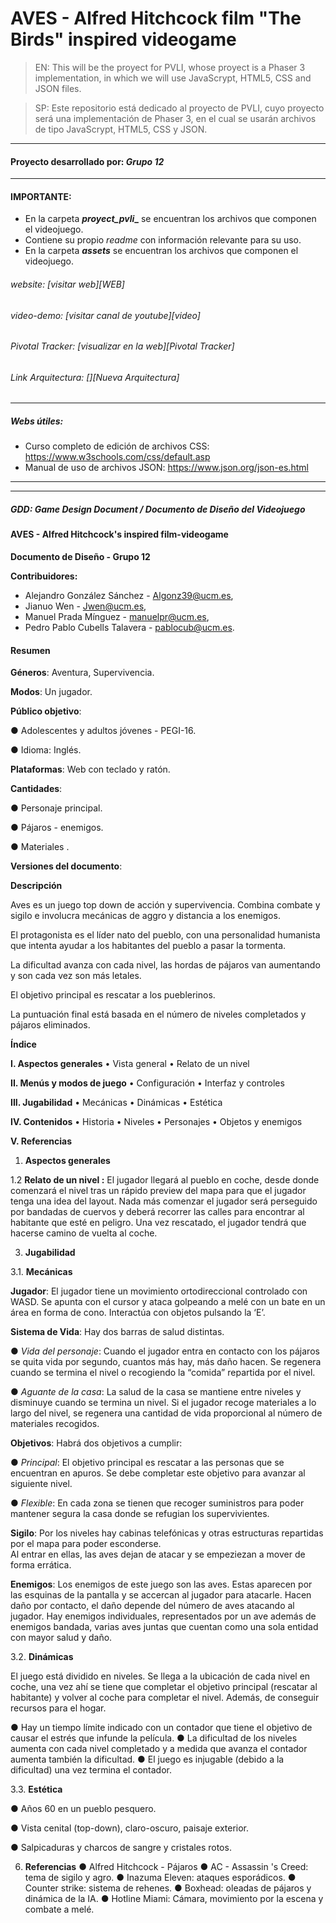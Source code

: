 # AVES - Alfred Hitchcock film "The Birds" inspired videogame
 > EN: This will be the proyect for PVLI, whose proyect is a Phaser 3 implementation, in which we will use JavaScrypt, HTML5, CSS and JSON files. 
 
 > SP: Este repositorio está dedicado al proyecto de PVLI, cuyo proyecto será una implementación de Phaser 3, en el cual se usarán archivos de tipo JavaScrypt, HTML5, CSS y JSON.
 ___
 #### Proyecto desarrollado por: _Grupo 12_
 ___
 #### IMPORTANTE:
 - En la carpeta **_proyect_pvli__** se encuentran los archivos que componen el videojuego.
 - Contiene su propio _readme_ con información relevante para su uso.
 - En la carpeta **_assets_** se encuentran los archivos que componen el videojuego.
 
 ###### website: [visitar web][WEB]
 
 ###### video-demo: [visitar canal de youtube][video]
 
 ###### Pivotal Tracker: [visualizar en la web][Pivotal Tracker]

 ###### Link Arquitectura: [][Nueva Arquitectura]
 <!-- ___ -->
 <!-- ![Imagen de JRJ con su burrito][logo] -->
 ___
 
 ##### Webs útiles:
 
 - Curso completo de edición de archivos CSS: https://www.w3schools.com/css/default.asp
 - Manual de uso de archivos JSON: https://www.json.org/json-es.html
 ___
 ___

 ##### GDD: Game Design Document / Documento de Diseño del Videojuego
 #### **AVES - Alfred Hitchcock's inspired film-videogame**
**Documento de Diseño - Grupo 12**

**Contribuidores:**
- Alejandro González Sánchez - Algonz39@ucm.es, 
- Jianuo Wen - Jwen@ucm.es, 
- Manuel Prada Mínguez - manuelpr@ucm.es, 
- Pedro Pablo Cubells Talavera - pablocub@ucm.es.

#### **Resumen**
**Géneros**: Aventura, Supervivencia.

**Modos**: Un jugador.

**Público objetivo**:

● Adolescentes y adultos jóvenes - PEGI-16.

● Idioma: Inglés.

**Plataformas**: Web con teclado y ratón.

**Cantidades**:

● Personaje principal.

● Pájaros - enemigos.

● Materiales .

**Versiones del documento**:

<!-- ![Captura del menú][capturamenu] -->

<!-- ![Captura de Juego][capturajuego] -->

**Descripción**

Aves es un juego top down de acción y supervivencia. Combina combate y sigilo e involucra mecánicas de aggro y distancia a los enemigos.

El protagonista es el líder nato del pueblo, con una personalidad humanista que intenta ayudar a los habitantes del pueblo a pasar la tormenta.

La dificultad avanza con cada nivel, las hordas de pájaros van aumentando y son cada vez son más letales. 

El objetivo principal es rescatar a los pueblerinos.

La puntuación final está basada en el número de niveles completados y pájaros eliminados.

**Índice**

**I. Aspectos generales**
• Vista general
• Relato de un nivel

**II. Menús y modos de juego**
• Configuración
• Interfaz y controles

**III. Jugabilidad**
• Mecánicas
• Dinámicas
• Estética

**IV. Contenidos**
• Historia
• Niveles
• Personajes
• Objetos y enemigos

**V. Referencias**

1. **Aspectos generales**

1.2 **Relato de un nivel :**
El jugador llegará al pueblo en coche, desde donde comenzará el nivel tras un rápido preview del mapa para que el jugador tenga una idea del layout. 
Nada más comenzar el jugador será perseguido por bandadas de cuervos y deberá recorrer las calles para encontrar al habitante que esté en peligro. 
Una vez rescatado, el jugador tendrá que hacerse camino de vuelta al coche.

<!-- 2. **Menús y modos de juego**

2.1 **Configuración**
Al iniciar el juego desde el menú principal, se mostrará al personaje protagonista en su casa, 
este entorno hace de menú de inicio. 

2.2 **Interfaz y control**

2.2.1. **Interfaz**

**MENÚ PRINCIPAL:**
- Botón de ajuste de sonido.
- Botón de inicio de partida.

**DENTRO DEL JUEGO:**
- Pausa: Permite ver el inventario y los controles.
- Habilidades: Radio. (ON/OFF para evitar enemigos.)

2.2.2. **Control**
- Ratón: interacción en el menú.
- Movimiento con cursores y combinaciones de dos teclas para las diagonales.
- Abrir puertas pulsando "Z" en el teclado. 
- Usar radio manteniendo pulsada la tecla "X".  -->

3. **Jugabilidad**

3.1. **Mecánicas**

**Jugador**:
El jugador tiene un movimiento ortodireccional controlado con WASD.
Se apunta con el cursor y ataca golpeando a melé con un bate en un área en forma de cono.
Interactúa con objetos pulsando la ‘E’.

**Sistema de Vida**:
	Hay dos barras de salud distintas. 

● *Vida del personaje*: 
    Cuando el jugador entra en contacto con los pájaros se quita vida por segundo, cuantos más hay, más daño hacen. 
    Se regenera cuando se termina el nivel o recogiendo la “comida” repartida por el nivel.

● *Aguante de la casa*: 
    La salud de la casa se mantiene entre niveles y disminuye cuando se termina un nivel. 
    Si el jugador recoge materiales a lo largo del nivel, se regenera una cantidad de vida proporcional al número de materiales recogidos.

**Objetivos**:
    Habrá dos objetivos a cumplir:

● *Principal*: 
    El objetivo principal es rescatar a las personas que se encuentran en apuros. 
    Se debe completar este objetivo para avanzar al siguiente nivel.

● *Flexible*:
    En cada zona se tienen que recoger suministros para poder mantener segura la casa donde se refugian los supervivientes.

**Sigilo**:
    Por los niveles hay cabinas telefónicas y otras estructuras repartidas por el mapa para poder esconderse.  
    Al entrar en ellas, las aves dejan de atacar y se empeziezan a mover de forma errática.

**Enemigos**:
	Los enemigos de este juego son las aves.  Estas aparecen por las esquinas de la pantalla y se accercan al jugador para atacarle. 
Hacen daño por contacto, el daño depende del número de aves atacando al jugador.
Hay enemigos individuales, representados por un ave además de enemigos bandada, varias aves juntas que cuentan como una sola entidad con mayor salud y daño.

3.2. **Dinámicas**

El juego está dividido en niveles. 
Se llega a la ubicación de cada nivel en coche, una vez ahí se tiene que completar el objetivo principal (rescatar al habitante) y volver al coche para completar el nivel. Además, de conseguir recursos para el hogar.

● Hay un tiempo límite indicado con un contador que tiene el objetivo de causar el estrés que infunde la película.
● La dificultad de los niveles aumenta con cada nivel completado y a medida que avanza el contador aumenta también la dificultad. 
● El juego es injugable (debido a la dificultad) una vez termina el contador.

3.3. **Estética**

● Años 60 en un pueblo pesquero.

● Vista cenital (top-down), claro-oscuro, paisaje exterior.

● Salpicaduras y charcos de sangre y cristales rotos.

<!-- **Música utilizada**
Menú principal: Stasis by Steve Oxen.
Sonidos: FreeSound.org. -->

<!-- 4. **Contenidos**

4.1. **Historia**

Juan Ramón Jiménez es un escritor que vive en el pueblo de Moguer, Huelva, y su mejor
amigo es su burro Platero ("...tan blando por fuera, que se diría todo algodón..."). 
Todos los días sale en su búsqueda para que le alegre el día, 
pero no siempre lo encuentra con facilidad, 
en ocasiones tiene que recorrer todo el pueblo para encontrarle.

4.2. **Niveles**

El juego consta de un único nivel debido a la limitación del tiempo, 
cada uno de ellos representa una zona del pueblo o sus
alrededores, se cuenta con una clase que permitiría igualmente añadir más niveles.
El primer nivel comienza al salir de la casa del protagonista, en una zona apartada
del pueblo cerca de la casa del mercader de su zona.

4.3. **Personajes**
- Juan Ramón Jiménez: el personaje jugable. Es controlado por el jugador para lograr
superar los niveles.
- Platero: fiel compañero de Juan Ramón Jiménez. Espera quieto en un lugar del
mapa y hay que encontrarlo para avanzar al siguiente nivel.
- Vecinos: son los enemigos dentro del juego. Para representar su área de daño de autoestima,
hay un área de terror representada como un triángulo en la dirección a la que miran.

4.4. **Objetos y enemigos**
- Objetos Plateriños: Herraduras
- Objetos No Plateriños: Periódicos con noticias trágicas de la época
- Objetos no dañinos, útiles: Baterías y LLaves
- Radio del protagonista: recargable
- Baterías: utilizadas para recargar la radio.

5. **Arquitectura y Gestión**
- En cuanto a la arquitectura UML, hemos utilizado el software proporcionado por Diagrams.net,
nuestra arquitectura ha cambiado con respecto a la original debido a los cambios durante el desarrollo, 
en un principio se planeaba tener un juego mayormente extendido pero debido a la falta de comunicación
y ciertos problemas a la hora de trabajar en grupo, no pudo ser.
- Pivotal como sistema de gestión utilizado para asignar tareas entre los miembros del grupo.
- Discord como sistema de comunicación para realizar las reuniones grupales y trabajar en conjunto, así
como sistema de mensajería. También se ha usado Telegram para fijar reuniones. -->

6. **Referencias**
● Alfred Hitchcock - Pájaros
● AC - Assassin 's  Creed: tema de sigilo y agro.
● Inazuma Eleven: ataques esporádicos.
● Counter strike: sistema de rehenes.
● Boxhead:  oleadas de pájaros y dinámica de la IA.
● Hotline Miami: Cámara, movimiento por la escena y combate a melé.

<!-- **Arquitectura**

![Arquitectura][capturaarquitectura]

 ###### Link Arquitectura: [Diagrama: Platero's Tale (on-line)][Nueva Arquitectura]

 ###### Antiguo GDD: [Game Design Document][GDD] - [Archivo en repositorio][GDD en repo]

 ###### Arquitectura Antigua: [Diagrama: Platero y Yo (on-line)][Arquitectura antigua] - [Formato PNG][PNG Arquitectura antigua] -->

<!-- [logo]: assets/images/adaptacion.png "Platero's Tale"
[video]: https://youtu.be/q81Hx4C6JRw
[WEB]: https://acedpol.github.io/Proyecto_PVLI_/index.html "Web del Proyecto"
[GDD]: http://acedpol.github.io/Proyecto_PVLI_/assets/documents/GDD/Plateros_Tale_GDD_v1.1.pdf "Enlace a la web (versión html)"
[GDD en repo]: https://github.com/Acedpol/Proyecto_PVLI_/blob/master/assets/documents/GDD/Plateros_Tale_GDD_v1.1.pdf "Link a la ubicación en el repositorio"
[Pivotal Tracker]: https://www.pivotaltracker.com/n/projects/2474691 "Herramienta de gestión del Proyecto"
[Nueva arquitectura]: https://viewer.diagrams.net/?highlight=0000ff&edit=_blank&layers=1&nav=1&title=Arquitectura%20Platero%20y%20Yo#Uhttps%3A%2F%2Fdrive.google.com%2Fuc%3Fid%3D1B3NTcCrNRc7D7IHi2svY9JxskboJyzo2%26export%3Ddownload "Visualizador web"
[Arquitectura antigua]: https://viewer.diagrams.net/?highlight=0000ff&edit=_blank&layers=1&nav=1&title=ArquitecturaPlaterosTale.drawio#Uhttps%3A%2F%2Fdrive.google.com%2Fuc%3Fid%3D1fdzaqrhfvPPrEq2kRV5FCk7kSp_H8JpD%26export%3Ddownload "Visualizador web"
[PNG Arquitectura antigua]: https://github.com/Acedpol/Proyecto_PVLI_/blob/master/assets/documents/Arquitectura%20-%20UML/Arquitectura%20Platero%20y%20Yo.png
[PNG Nueva Arquitectura]: https://github.com/Acedpol/Proyecto_PVLI_/blob/master/assets/documents/Arquitectura%20-%20UML/ArquitecturaPlaterosTale_1.1.png
[capturamenu]: assets/images/captura.png "Captura de Menu"
[capturajuego]: assets/images/juego.png "Captura de Juego"
[capturaarquitectura]: assets/images/ArquitecturaNuevaPNG.png "Arquitectura" -->
